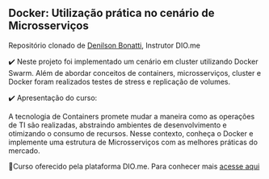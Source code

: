 ## Docker: Utilização prática no cenário de Microsserviços

Repositório clonado de [Denilson Bonatti](https://github.com/denilsonbonatti/toshiro-shibakita), Instrutor DIO.me

✔️ Neste projeto foi implementado um cenário em cluster utilizando Docker Swarm. Além de abordar conceitos de containers, microsserviços, cluster e Docker foram realizados testes de stress e replicação de volumes. 

✔️ Apresentação do curso:

A tecnologia de Containers promete mudar a maneira como as operações de TI são realizadas, abstraindo ambientes de desenvolvimento e otimizando o consumo de recursos. Nesse contexto, conheça o Docker e implemente uma estrutura de Microsserviços com as melhores práticas do mercado.

📌Curso oferecido pela plataforma DIO.me. Para conhecer mais [acesse aqui](https://www.dio.me)
